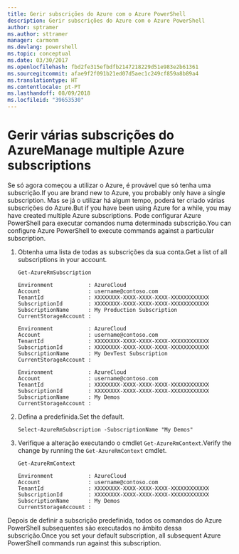 ```yaml
---
title: Gerir subscrições do Azure com o Azure PowerShell
description: Gerir subscrições do Azure com o Azure PowerShell
author: sptramer
ms.author: sttramer
manager: carmonm
ms.devlang: powershell
ms.topic: conceptual
ms.date: 03/30/2017
ms.openlocfilehash: fbd2fe315efbdfb2147218229d51e983e2b61361
ms.sourcegitcommit: afae9f2f091b21ed07d5aec1c249cf859a8b89a4
ms.translationtype: HT
ms.contentlocale: pt-PT
ms.lasthandoff: 08/09/2018
ms.locfileid: "39653530"
---
```

# <a name="manage-multiple-azure-subscriptions"></a><span data-ttu-id="bac64-103">Gerir várias subscrições do Azure</span><span class="sxs-lookup"><span data-stu-id="bac64-103">Manage multiple Azure subscriptions</span></span>

<span data-ttu-id="bac64-104">Se só agora começou a utilizar o Azure, é provável que só tenha uma subscrição.</span><span class="sxs-lookup"><span data-stu-id="bac64-104">If you are brand new to Azure, you probably only have a single subscription.</span></span> <span data-ttu-id="bac64-105">Mas se já o utilizar há algum tempo, poderá ter criado várias subscrições do Azure.</span><span class="sxs-lookup"><span data-stu-id="bac64-105">But if you have been using Azure for a while, you may have created multiple Azure subscriptions.</span></span> <span data-ttu-id="bac64-106">Pode configurar Azure PowerShell para executar comandos numa determinada subscrição.</span><span class="sxs-lookup"><span data-stu-id="bac64-106">You can configure Azure PowerShell to execute commands against a particular subscription.</span></span>

1. <span data-ttu-id="bac64-107">Obtenha uma lista de todas as subscrições da sua conta.</span><span class="sxs-lookup"><span data-stu-id="bac64-107">Get a list of all subscriptions in your account.</span></span>

    ```azurepowershell-interactive
    Get-AzureRmSubscription
    ```

    ```output
    Environment           : AzureCloud
    Account               : username@contoso.com
    TenantId              : XXXXXXXX-XXXX-XXXX-XXXX-XXXXXXXXXXXX
    SubscriptionId        : XXXXXXXX-XXXX-XXXX-XXXX-XXXXXXXXXXXX
    SubscriptionName      : My Production Subscription
    CurrentStorageAccount :

    Environment           : AzureCloud
    Account               : username@contoso.com
    TenantId              : XXXXXXXX-XXXX-XXXX-XXXX-XXXXXXXXXXXX
    SubscriptionId        : XXXXXXXX-XXXX-XXXX-XXXX-XXXXXXXXXXXX
    SubscriptionName      : My DevTest Subscription
    CurrentStorageAccount :

    Environment           : AzureCloud
    Account               : username@contoso.com
    TenantId              : XXXXXXXX-XXXX-XXXX-XXXX-XXXXXXXXXXXX
    SubscriptionId        : XXXXXXXX-XXXX-XXXX-XXXX-XXXXXXXXXXXX
    SubscriptionName      : My Demos
    CurrentStorageAccount :
    ```

2. <span data-ttu-id="bac64-108">Defina a predefinida.</span><span class="sxs-lookup"><span data-stu-id="bac64-108">Set the default.</span></span>

    ```azurepowershell-interactive
    Select-AzureRmSubscription -SubscriptionName "My Demos"
    ```

3. <span data-ttu-id="bac64-109">Verifique a alteração executando o cmdlet `Get-AzureRmContext`.</span><span class="sxs-lookup"><span data-stu-id="bac64-109">Verify the change by running the `Get-AzureRmContext` cmdlet.</span></span>

    ```azurepowershell-interactive
    Get-AzureRmContext
    ```

    ```output
    Environment           : AzureCloud
    Account               : username@contoso.com
    TenantId              : XXXXXXXX-XXXX-XXXX-XXXX-XXXXXXXXXXXX
    SubscriptionId        : XXXXXXXX-XXXX-XXXX-XXXX-XXXXXXXXXXXX
    SubscriptionName      : My Demos
    CurrentStorageAccount :
    ```

<span data-ttu-id="bac64-110">Depois de definir a subscrição predefinida, todos os comandos do Azure PowerShell subsequentes são executados no âmbito dessa subscrição.</span><span class="sxs-lookup"><span data-stu-id="bac64-110">Once you set your default subscription, all subsequent Azure PowerShell commands run against this subscription.</span></span>
